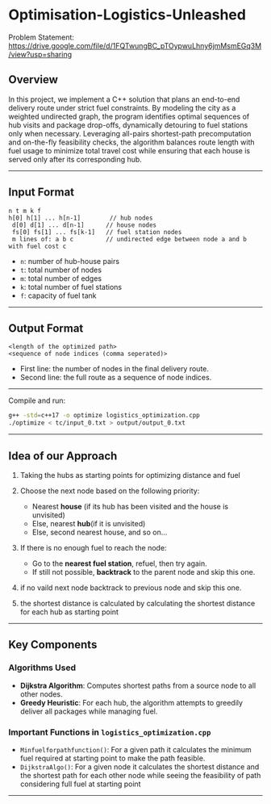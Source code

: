 # Optimisation-Logistics-Unleashed

Problem Statement: https://drive.google.com/file/d/1FQTwungBC_pTOypwuLhny6jmMsmEGq3M/view?usp=sharing

## Overview

In this project, we implement a C++ solution that plans an end-to-end delivery route under strict fuel constraints. By modeling the city as a weighted undirected graph, the program identifies optimal sequences of hub visits and package drop-offs, dynamically detouring to fuel stations only when necessary. Leveraging all-pairs shortest-path precomputation and on-the-fly feasibility checks, the algorithm balances route length with fuel usage to minimize total travel cost while ensuring that each house is served only after its corresponding hub.

---

## Input Format

```
n t m k f
h[0] h[1] ... h[n-1]        // hub nodes
 d[0] d[1] ... d[n-1]      // house nodes
 fs[0] fs[1] ... fs[k-1]   // fuel station nodes
 m lines of: a b c         // undirected edge between node a and b with fuel cost c
```

* `n`: number of hub-house pairs
* `t`: total number of nodes
* `m`: total number of edges
* `k`: total number of fuel stations
* `f`: capacity of fuel tank

---

## Output Format

```
<length of the optimized path>
<sequence of node indices (comma seperated)>
```

* First line: the number of nodes in the final delivery route.
* Second line: the full route as a sequence of node indices.

---

Compile and run:

```bash
g++ -std=c++17 -o optimize logistics_optimization.cpp
./optimize < tc/input_0.txt > output/output_0.txt
```

---

## Idea of our Approach

1. Taking the hubs as starting points for optimizing distance and fuel
2. Choose the next node based on the following priority:

   - Nearest **house** (if its hub has been visited and the house is unvisited)
   - Else, nearest **hub**(if it is unvisited)
   - Else, second nearest house, and so on...
3. If there is no enough fuel to reach the node:

   - Go to the **nearest fuel station**, refuel, then try again.
   - If still not possible, **backtrack** to the parent node and skip this one.
4. if no vaild next node backtrack to previous node and skip this one.
5. the shortest distance is calculated by calculating the shortest distance for each hub as starting point

---
## Key Components

### Algorithms Used

* **Dijkstra Algorithm**: Computes shortest paths from a source node to all other nodes.
* **Greedy Heuristic**: For each hub, the algorithm attempts to greedily deliver all packages while managing fuel.

### Important Functions in `logistics_optimization.cpp`

* `Minfuelforpathfunction()`: For a given path it calculates the minimum fuel required at starting point to make the path feasible.
* `DijkstraAlgo()`: For a given node it calculates the shortest distance and the shortest path for each other node while seeing the feasibility of path considering full fuel at starting point

---





